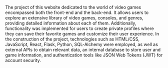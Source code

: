 The project of this website dedicated to the world of video games encompassed both the front-end and the back-end. It allows users to explore an extensive library of video games, consoles, and genres, providing detailed information about each of them. Additionally, functionality was implemented for users to create private profiles where they can save their favorite games and customize their user experience. In the construction of the project, technologies such as HTML/CSS, JavaScript, React, Flask, Python, SQL-Alchemy were employed, as well as external APIs to obtain relevant data, an internal database to store user and game information, and authentication tools like JSON Web Tokens (JWT) for account security.




